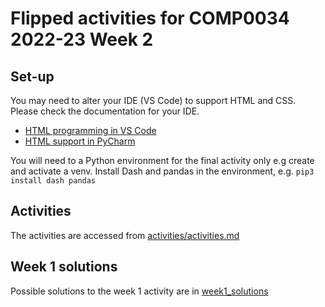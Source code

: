 # Flipped activities for COMP0034 2022-23 Week 2

## Set-up

You may need to alter your IDE (VS Code) to support HTML and CSS. Please check the documentation for your IDE.

- [HTML programming in VS Code](https://code.visualstudio.com/docs/languages/html)
- [HTML support in PyCharm](https://www.jetbrains.com/help/pycharm/editing-html-files.html)

You will need to a Python environment for the final activity only e.g create and activate a venv. Install Dash and pandas in the environment, e.g. `pip3 install dash pandas`

## Activities

The activities are accessed from [activities/activities.md](/activities/activities.md)

## Week 1 solutions

Possible solutions to the week 1 activity are in [week1_solutions](/week1_solutions)
